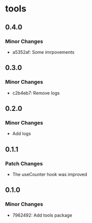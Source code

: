 # tools

## 0.4.0

### Minor Changes

- a5352af: Some imrpovements

## 0.3.0

### Minor Changes

- c2b4eb7: Remove logs

## 0.2.0

### Minor Changes

- Add logs

## 0.1.1

### Patch Changes

- The useCounter hook was improved

## 0.1.0

### Minor Changes

- 7962492: Add tools package
